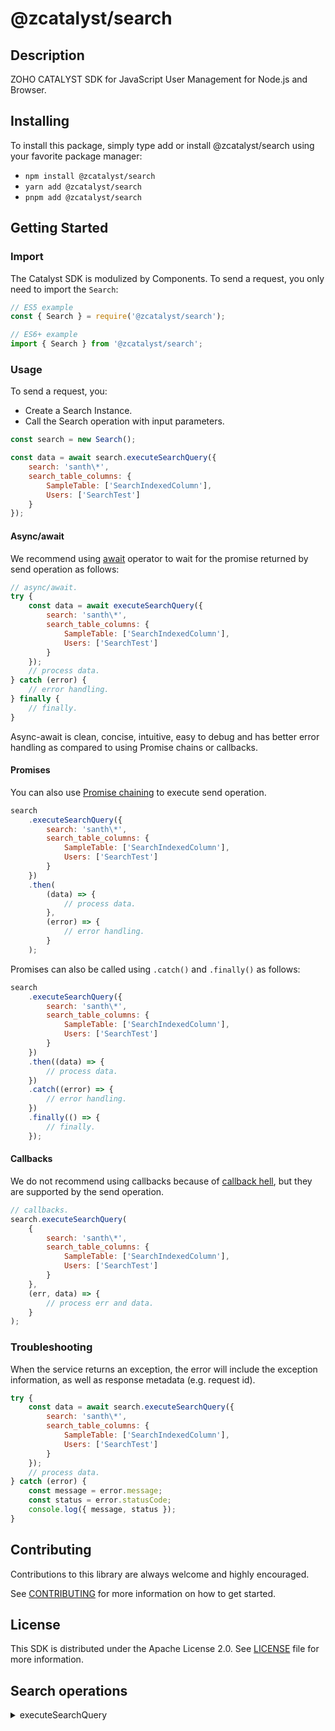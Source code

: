 # @zcatalyst/search

## Description

ZOHO CATALYST SDK for JavaScript User Management for Node.js and Browser.

<p></p>

## Installing

To install this package, simply type add or install @zcatalyst/search
using your favorite package manager:

- `npm install @zcatalyst/search`
- `yarn add @zcatalyst/search`
- `pnpm add @zcatalyst/search`

## Getting Started

### Import

The Catalyst SDK is modulized by Components.
To send a request, you only need to import the `Search`:

```js
// ES5 example
const { Search } = require('@zcatalyst/search');
```

```ts
// ES6+ example
import { Search } from '@zcatalyst/search';
```

### Usage

To send a request, you:

- Create a Search Instance.
- Call the Search operation with input parameters.

```js
const search = new Search();

const data = await search.executeSearchQuery({
	search: 'santh\*',
	search_table_columns: {
		SampleTable: ['SearchIndexedColumn'],
		Users: ['SearchTest']
	}
});
```

#### Async/await

We recommend using [await](https://developer.mozilla.org/en-US/docs/Web/JavaScript/Reference/Operators/await)
operator to wait for the promise returned by send operation as follows:

```js
// async/await.
try {
	const data = await executeSearchQuery({
		search: 'santh\*',
		search_table_columns: {
			SampleTable: ['SearchIndexedColumn'],
			Users: ['SearchTest']
		}
	});
	// process data.
} catch (error) {
	// error handling.
} finally {
	// finally.
}
```

Async-await is clean, concise, intuitive, easy to debug and has better error handling
as compared to using Promise chains or callbacks.

#### Promises

You can also use [Promise chaining](https://developer.mozilla.org/en-US/docs/Web/JavaScript/Guide/Using_promises#chaining)
to execute send operation.

```js
search
	.executeSearchQuery({
		search: 'santh\*',
		search_table_columns: {
			SampleTable: ['SearchIndexedColumn'],
			Users: ['SearchTest']
		}
	})
	.then(
		(data) => {
			// process data.
		},
		(error) => {
			// error handling.
		}
	);
```

Promises can also be called using `.catch()` and `.finally()` as follows:

```js
search
	.executeSearchQuery({
		search: 'santh\*',
		search_table_columns: {
			SampleTable: ['SearchIndexedColumn'],
			Users: ['SearchTest']
		}
	})
	.then((data) => {
		// process data.
	})
	.catch((error) => {
		// error handling.
	})
	.finally(() => {
		// finally.
	});
```

#### Callbacks

We do not recommend using callbacks because of [callback hell](http://callbackhell.com/),
but they are supported by the send operation.

```js
// callbacks.
search.executeSearchQuery(
	{
		search: 'santh\*',
		search_table_columns: {
			SampleTable: ['SearchIndexedColumn'],
			Users: ['SearchTest']
		}
	},
	(err, data) => {
		// process err and data.
	}
);
```

### Troubleshooting

When the service returns an exception, the error will include the exception information,
as well as response metadata (e.g. request id).

```js
try {
	const data = await search.executeSearchQuery({
		search: 'santh\*',
		search_table_columns: {
			SampleTable: ['SearchIndexedColumn'],
			Users: ['SearchTest']
		}
	});
	// process data.
} catch (error) {
	const message = error.message;
	const status = error.statusCode;
	console.log({ message, status });
}
```

## Contributing

Contributions to this library are always welcome and highly encouraged.

See [CONTRIBUTING](../../CONTRIBUTING.md) for more information on how to get started.

## License

This SDK is distributed under the Apache License 2.0. See [LICENSE](../../LICENCE) file for more information.

## Search operations

<details>
<summary>
executeSearchQuery
</summary>

<!-- [SDK Samples](https://docs.catalyst.zoho.com/en/sdk/nodejs/v2/cloud-scale/file-store/retrieve-folder-details/)[API References]() -->

</details>

